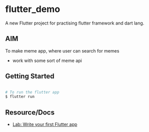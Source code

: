 # flutter_demo

A new Flutter project for practising flutter framework and dart lang.

## AIM

To make meme app, where user can search for memes

- work with some sort of meme api

## Getting Started

```bash

# To run the flutter app
$ flutter run

```

## Resource/Docs

- [Lab: Write your first Flutter app](https://flutter.dev/docs/get-started/codelab)
